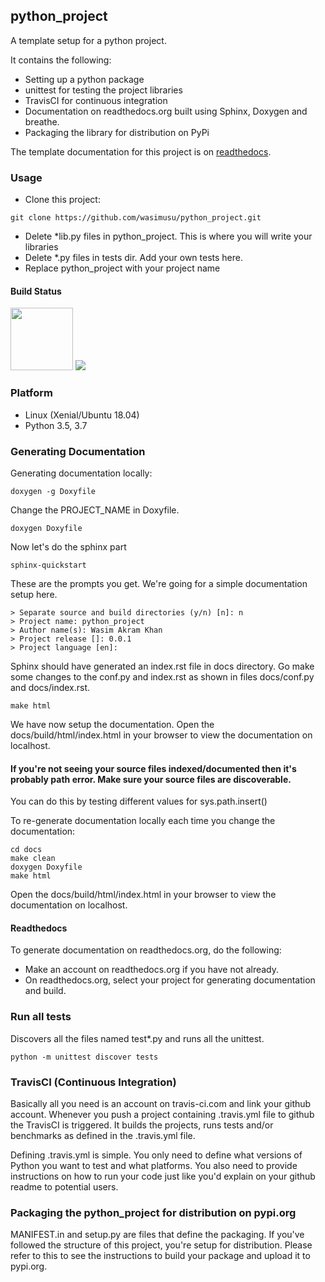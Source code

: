 ## python_project
A template setup for a python project.

It contains the following:
* Setting up a python package
* unittest for testing the project libraries
* TravisCI for continuous integration
* Documentation on readthedocs.org built using Sphinx, Doxygen and breathe.
* Packaging the library for distribution on PyPi

The template documentation for this project is on [readthedocs](https://python-project-setup.readthedocs.io/en/latest/).

### Usage
- Clone this project:
```
git clone https://github.com/wasimusu/python_project.git
```
- Delete *lib.py files in python_project. This is where you will write your libraries
- Delete *.py files in tests dir. Add your own tests here.
- Replace python_project with your project name

#### Build Status
<img src="https://travis-ci.com/wasimusu/python_project.svg?branch=master" width="100">
<img src="https://readthedocs.org/projects/python-project-setup/badge/?version=latest">

### Platform
* Linux (Xenial/Ubuntu 18.04)
* Python 3.5, 3.7

### Generating Documentation
Generating documentation locally:
```
doxygen -g Doxyfile
```
Change the PROJECT_NAME in Doxyfile.
```
doxygen Doxyfile
```
Now let's do the sphinx part
```
sphinx-quickstart
```

These are the prompts you get. We're going for a simple documentation setup here.

```
> Separate source and build directories (y/n) [n]: n
> Project name: python_project
> Author name(s): Wasim Akram Khan
> Project release []: 0.0.1
> Project language [en]:
```

Sphinx should have generated an index.rst file in docs directory. Go make some changes to the conf.py and index.rst as
shown in files docs/conf.py and docs/index.rst.

```
make html
```
We have now setup the documentation. Open the docs/build/html/index.html in your browser to view the documentation on localhost.

#### If you're not seeing your source files indexed/documented then it's probably path error. Make sure your source files are discoverable.
You can do this by testing different values for sys.path.insert()


To re-generate documentation locally each time you change the documentation:
```
cd docs
make clean
doxygen Doxyfile
make html
```
Open the docs/build/html/index.html in your browser to view the documentation on localhost.

#### Readthedocs
To generate documentation on readthedocs.org, do the following:
- Make an account on readthedocs.org if you have not already.
- On readthedocs.org, select your project for generating documentation and build.


### Run all tests
Discovers all the files named test*.py and runs all the unittest.
```
python -m unittest discover tests
```

### TravisCI (Continuous Integration)
Basically all you need is an account on travis-ci.com and link your github account. Whenever you push a project containing
.travis.yml file to github the TravisCI is triggered. It builds the projects, runs tests and/or benchmarks as defined in
the .travis.yml file.

Defining .travis.yml is simple. You only need to define what versions of Python you want to test and what platforms. You
also need to provide instructions on how to run your code just like you'd explain on your github readme to potential users.

### Packaging the python_project for distribution on pypi.org
MANIFEST.in and setup.py are files that define the packaging. If you've followed the structure of this project, you're setup
for distribution. Please refer to this to see the instructions to build your package and upload it to pypi.org.